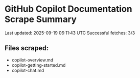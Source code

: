 # GitHub Copilot Documentation Scrape Summary

Last updated: 2025-09-19 06:11:43 UTC
Successful fetches: 3/3

## Files scraped:
- copilot-overview.md
- copilot-getting-started.md
- copilot-chat.md
